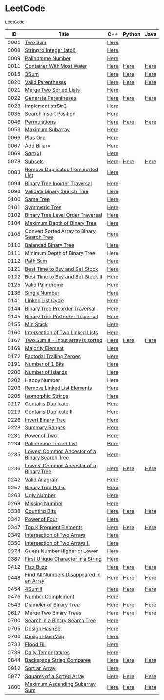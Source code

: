 # LeetCode

LeetCode

| ID   | Title                                                                                                                           | C++                                                                   | Python                                                            | Java                                                              |
| ---- | ------------------------------------------------------------------------------------------------------------------------------- | --------------------------------------------------------------------- | ----------------------------------------------------------------- | ----------------------------------------------------------------- |
| 0001 | [Two Sum](https://leetcode.com/problems/two-sum/)                                                                               | [Here](./C++/0001-two-sum.cpp)                                        |                                                                   |                                                                   |
| 0008 | [String to Integer (atoi)](https://leetcode.com/problems/string-to-integer-atoi/)                                               | [Here](./C++/0008-string-to-integer-atoi.cpp)                         |                                                                   |                                                                   |
| 0009 | [Palindrome Number](https://leetcode.com/problems/palindrome-number/)                                                           | [Here](./C++/0009-palindrome-number.cpp)                              |                                                                   |                                                                   |
| 0011 | [Container With Most Water](https://leetcode.com/problems/container-with-most-water/)                                           | [Here](./C++/0011-container-with-most-water.cpp)                      | [Here](./Python/0011-container-with-most-water.py)                | [Here](./Java/0011-container-with-most-water.java)                |
| 0015 | [3Sum](https://leetcode.com/problems/3sum/)                                                                                     | [Here](./C++/0015-3sum.cpp)                                           | [Here](./Python/0015-3sum.py)                                     | [Here](./Java/0015-3sum.java)                                     |
| 0020 | [Valid Parentheses](https://leetcode.com/problems/valid-parentheses/)                                                           | [Here](./C++/0020-valid-parentheses.cpp)                              | [Here](./Python/0020-valid-parentheses.py)                        | [Here](./Java/0020-valid-parentheses.java)                        |
| 0021 | [Merge Two Sorted Lists](https://leetcode.com/problems/merge-two-sorted-lists/)                                                 | [Here](./C++/0021-merge-two-sorted-lists.cpp)                         |                                                                   |                                                                   |
| 0022 | [Generate Parentheses](https://leetcode.com/problems/generate-parentheses/)                                                     | [Here](./C++/0022-generate-parentheses.cpp)                           | [Here](./Python/0022-generate-parentheses.py)                     | [Here](./Java/0022-generate-parentheses.java)                     |
| 0028 | [Implement strStr()](https://leetcode.com/problems/implement-strstr/)                                                           | [Here](./C++/0028-implement-strstr.cpp)                               |                                                                   |                                                                   |
| 0035 | [Search Insert Position](https://leetcode.com/problems/search-insert-position/)                                                 | [Here](./C++/0035-search-insert-position.cpp)                         |                                                                   |                                                                   |
| 0046 | [Permutations](https://leetcode.com/problems/permutations/)                                                                     | [Here](./C++/0046-permutations.cpp)                                   | [Here](./Python/0046-permutations.py)                             | [Here](./Java/0046-permutations.java)                             |
| 0053 | [Maximum Subarray](https://leetcode.com/problems/maximum-subarray/)                                                             | [Here](/C++/0053-maximum-subarray.cpp)                                |                                                                   |                                                                   |
| 0066 | [Plus One](https://leetcode.com/problems/plus-one/)                                                                             | [Here](./C++/0066-plus-one.cpp)                                       |                                                                   |                                                                   |
| 0067 | [Add Binary](https://leetcode.com/problems/add-binary/)                                                                         | [Here](./C++/0067-add-binary.cpp)                                     |                                                                   |                                                                   |
| 0069 | [Sqrt(x)](https://leetcode.com/problems/sqrtx/)                                                                                 | [Here](./C++/0069-sqrtx.cpp)                                          |                                                                   |                                                                   |
| 0078 | [Subsets](https://leetcode.com/problems/subsets/)                                                                               | [Here](./C++/0078-subsets.cpp)                                        | [Here](./Python/0078-subsets.py)                                  | [Here](./Java/0078-subsets.java)                                  |
| 0083 | [Remove Duplicates from Sorted List](https://leetcode.com/problems/remove-duplicates-from-sorted-list/)                         | [Here](./C++/0083-remove-duplicates-from-sorted-list.cpp)             |                                                                   |                                                                   |
| 0094 | [Binary Tree Inorder Traversal](https://leetcode.com/problems/binary-tree-inorder-traversal/)                                   | [Here](./C++/0094-binary-tree-inorder-traversal.cpp)                  |                                                                   |                                                                   |
| 0098 | [Validate Binary Search Tree](https://leetcode.com/problems/validate-binary-search-tree/)                                       | [Here](./C++/0098-validate-binary-search-tree.cpp)                    |                                                                   |                                                                   |
| 0100 | [Same Tree](https://leetcode.com/problems/same-tree/)                                                                           | [Here](./C++/0100-same-tree.cpp)                                      |                                                                   |                                                                   |
| 0101 | [Symmetric Tree](https://leetcode.com/problems/symmetric-tree/)                                                                 | [Here](./C++/0101-symmetric-tree.cpp)                                 |                                                                   |                                                                   |
| 0102 | [Binary Tree Level Order Traversal](https://leetcode.com/problems/binary-tree-level-order-traversal/)                           | [Here](./C++/0102-binary-tree-level-order-traversal.cpp)              |                                                                   |                                                                   |
| 0104 | [Maximum Depth of Binary Tree](https://leetcode.com/problems/maximum-depth-of-binary-tree/)                                     | [Here](./C++/0104-maximum-depth-of-binary-tree.cpp)                   |                                                                   |                                                                   |
| 0108 | [Convert Sorted Array to Binary Search Tree](https://leetcode.com/problems/convert-sorted-array-to-binary-search-tree/)         | [Here](./C++/0108-convert-sorted-array-to-binary-search-tree.cpp)     |                                                                   |                                                                   |
| 0110 | [Balanced Binary Tree](https://leetcode.com/problems/balanced-binary-tree/)                                                     | [Here](./C++/0110-balanced-binary-tree.cpp)                           |                                                                   |                                                                   |
| 0111 | [Minimum Depth of Binary Tree](https://leetcode.com/problems/minimum-depth-of-binary-tree/)                                     | [Here](./C++/0111-minimum-depth-of-binary-tree.cpp)                   |                                                                   |                                                                   |
| 0112 | [Path Sum](https://leetcode.com/problems/path-sum/)                                                                             | [Here](./C++/0112-path-sum.cpp)                                       |                                                                   |                                                                   |
| 0121 | [Best Time to Buy and Sell Stock](https://leetcode.com/problems/best-time-to-buy-and-sell-stock/)                               | [Here](./C++/0121-best-time-to-buy-and-sell-stock.cpp)                |                                                                   |                                                                   |
| 0122 | [Best Time to Buy and Sell Stock II](https://leetcode.com/problems/best-time-to-buy-and-sell-stock-ii/)                         | [Here](./C++/0122-best-time-to-buy-and-sell-stock-ii.cpp)             |                                                                   |                                                                   |
| 0125 | [Valid Palindrome](https://leetcode.com/problems/valid-palindrome/)                                                             | [Here](./C++/0125-valid-palindrome.cpp)                               |                                                                   |                                                                   |
| 0136 | [Single Number](https://leetcode.com/problems/single-number/)                                                                   | [Here](./C++/0136-single-number.cpp)                                  |                                                                   |                                                                   |
| 0141 | [Linked List Cycle](https://leetcode.com/problems/linked-list-cycle/)                                                           | [Here](./C++/0141-linked-list-cycle.cpp)                              |                                                                   |                                                                   |
| 0144 | [Binary Tree Preorder Traversal](https://leetcode.com/problems/binary-tree-preorder-traversal/)                                 | [Here](./C++/0144-binary-tree-preorder-traversal.cpp)                 |                                                                   |                                                                   |
| 0145 | [Binary Tree Postorder Traversal](https://leetcode.com/problems/binary-tree-postorder-traversal/)                               | [Here](./C++/0145-binary-tree-postorder-traversal.cpp)                |                                                                   |                                                                   |
| 0155 | [Min Stack](https://leetcode.com/problems/min-stack/)                                                                           | [Here](./C++/0155-min-stack.cpp)                                      |                                                                   |                                                                   |
| 0160 | [Intersection of Two Linked Lists](https://leetcode.com/problems/intersection-of-two-linked-lists/)                             | [Here](./C++/0160-intersection-of-two-linked-lists.cpp)               |                                                                   |                                                                   |
| 0167 | [Two Sum II - Input array is sorted](https://leetcode.com/problems/two-sum-ii-input-array-is-sorted/)                           | [Here](./C++/0167-two-sum-ii-input-array-is-sorted.cpp)               | [Here](./Python/0167-two-sum-ii-input-array-is-sorted.py)         | [Here](./Java/0167-two-sum-ii-input-array-is-sorted.java)         |
| 0169 | [Majority Element](https://leetcode.com/problems/majority-element/)                                                             | [Here](./C++/0169-majority-element.cpp)                               |                                                                   |                                                                   |
| 0172 | [Factorial Trailing Zeroes](https://leetcode.com/problems/factorial-trailing-zeroes/)                                           | [Here](./C++/0172-factorial-trailing-zeroes.cpp)                      |                                                                   |                                                                   |
| 0191 | [Number of 1 Bits](https://leetcode.com/problems/number-of-1-bits/)                                                             | [Here](./C++/0191-number-of-1-bits.cpp)                               |                                                                   |                                                                   |
| 0200 | [Number of Islands](https://leetcode.com/problems/number-of-islands/)                                                           | [Here](./C++/0200-number-of-islands.cpp)                              |                                                                   |                                                                   |
| 0202 | [Happy Number](https://leetcode.com/problems/happy-number/)                                                                     | [Here](./C++/0202-happy-number.cpp)                                   |                                                                   |                                                                   |
| 0203 | [Remove Linked List Elements](https://leetcode.com/problems/remove-linked-list-elements/)                                       | [Here](./C++/0203-remove-linked-list-elements.cpp)                    |                                                                   |                                                                   |
| 0205 | [Isomorphic Strings](https://leetcode.com/problems/isomorphic-strings/)                                                         | [Here](./C++/0205-isomorphic-strings.cpp)                             |                                                                   |                                                                   |
| 0217 | [Contains Duplicate](https://leetcode.com/problems/contains-duplicate/)                                                         | [Here](./C++/0217-contains-duplicate.cpp)                             |                                                                   |                                                                   |
| 0219 | [Contains Duplicate II](https://leetcode.com/problems/contains-duplicate-ii/)                                                   | [Here](./C++/0219-contains-duplicate-ii.cpp)                          |                                                                   |                                                                   |
| 0226 | [Invert Binary Tree](https://leetcode.com/problems/invert-binary-tree/)                                                         | [Here](./C++/0226-invert-binary-tree.cpp)                             |                                                                   |                                                                   |
| 0228 | [Summary Ranges](https://leetcode.com/problems/summary-ranges/)                                                                 | [Here](./C++/0228-summary-ranges.cpp)                                 |                                                                   |                                                                   |
| 0231 | [Power of Two](https://leetcode.com/problems/power-of-two/)                                                                     | [Here](./C++/0231-power-of-two.cpp)                                   |                                                                   |                                                                   |
| 0234 | [Palindrome Linked List](https://leetcode.com/problems/palindrome-linked-list/)                                                 | [Here](./C++/0234-palindrome-linked-list.cpp)                         |                                                                   |                                                                   |
| 0235 | [Lowest Common Ancestor of a Binary Search Tree](https://leetcode.com/problems/lowest-common-ancestor-of-a-binary-search-tree/) | [Here](./C++/0235-lowest-common-ancestor-of-a-binary-search-tree.cpp) |                                                                   |                                                                   |
| 0236 | [Lowest Common Ancestor of a Binary Tree](https://leetcode.com/problems/lowest-common-ancestor-of-a-binary-tree/)               | [Here](./C++/)                                                        | [Here](./Python/0236-lowest-common-ancestor-of-a-binary-tree.py)  | [Here](./Java/0236-lowest-common-ancestor-of-a-binary-tree.java)  |
| 0242 | [Valid Anagram](https://leetcode.com/problems/valid-anagram/)                                                                   | [Here](./C++/0242-valid-anagram.cpp)                                  |                                                                   |                                                                   |
| 0257 | [Binary Tree Paths](https://leetcode.com/problems/binary-tree-paths/)                                                           | [Here](./C++/0257-binary-tree-paths.cpp)                              |                                                                   |                                                                   |
| 0263 | [Ugly Number](https://leetcode.com/problems/ugly-number/)                                                                       | [Here](./C++/0263-ugly-number.cpp)                                    |                                                                   |                                                                   |
| 0268 | [Missing Number](https://leetcode.com/problems/missing-number/)                                                                 | [Here](./C++/0268-missing-number.cpp)                                 |                                                                   |                                                                   |
| 0338 | [Counting Bits](https://leetcode.com/problems/counting-bits/)                                                                   | [Here](./C++/0338-counting-bits.cpp)                                  | [Here](./Python/0338-counting-bits.py)                            | [Here](./Java/0338-counting-bits.java)                            |
| 0342 | [Power of Four](https://leetcode.com/problems/power-of-four/)                                                                   | [Here](./C++/0342-power-of-four.cpp)                                  |                                                                   |                                                                   |
| 0347 | [Top K Frequent Elements](https://leetcode.com/problems/top-k-frequent-elements/)                                               | [Here](./C++/0347-top-k-frequent-elements.cpp)                        | [Here](./Python/0347-top-k-frequent-elements.py)                  | [Here](./Java/0347-top-k-frequent-elements.java)                  |
| 0349 | [Intersection of Two Arrays](https://leetcode.com/problems/intersection-of-two-arrays/)                                         | [Here](./C++/0349-intersection-of-two-arrays.cpp)                     |                                                                   |                                                                   |
| 0350 | [Intersection of Two Arrays II](https://leetcode.com/problems/intersection-of-two-arrays-ii/)                                   | [Here](./C++/0350-intersection-of-two-arrays-ii.cpp)                  |                                                                   |                                                                   |
| 0374 | [Guess Number Higher or Lower](https://leetcode.com/problems/guess-number-higher-or-lower/)                                     | [Here](./C++/0374-guess-number-higher-or-lower.cpp)                   |                                                                   |                                                                   |
| 0387 | [First Unique Character in a String](https://leetcode.com/problems/first-unique-character-in-a-string/)                         | [Here](./C++/0387-first-unique-character-in-a-string.cpp)             |                                                                   |                                                                   |
| 0412 | [Fizz Buzz](https://leetcode.com/problems/fizz-buzz/)                                                                           | [Here](./C++/0412-fizz-buzz.cpp)                                      | [Here](./Python/0412-fizz-buzz.py)                                | [Here](./Java/0412-fizz-buzz.java)                                |
| 0448 | [Find All Numbers Disappeared in an Array](https://leetcode.com/problems/find-all-numbers-disappeared-in-an-array/)             | [Here](./C++/0448-find-all-numbers-disappeared-in-an-array.cpp)       | [Here](./Python/0448-find-all-numbers-disappeared-in-an-array.py) | [Here](./Java/0448-find-all-numbers-disappeared-in-an-array.java) |
| 0454 | [4Sum II](https://leetcode.com/problems/4sum-ii/)                                                                               | [Here](./C++/0454-4sum-ii.cpp)                                        | [Here](./Python/0454-4sum-ii.py)                                  | [Here](./Java/0454-4sum-ii.java)                                  |
| 0476 | [Number Complement](https://leetcode.com/problems/number-complement/)                                                           | [Here](./C++/0476-number-complement.cpp)                              |                                                                   |                                                                   |
| 0543 | [Diameter of Binary Tree](https://leetcode.com/problems/diameter-of-binary-tree/)                                               | [Here](./C++/0543-diameter-of-binary-tree.cpp)                        | [Here](./Python/0543-diameter-of-binary-tree.py)                  | [Here](./Java/0543-diameter-of-binary-tree.java)                  |
| 0617 | [Merge Two Binary Trees](https://leetcode.com/problems/merge-two-binary-trees/)                                                 | [Here](./C++/0617-merge-two-binary-trees.cpp)                         | [Here](./Python/0617-merge-two-binary-trees.py)                   | [Here](./Java/0617-merge-two-binary-trees.java)                   |
| 0700 | [Search in a Binary Search Tree](https://leetcode.com/problems/search-in-a-binary-search-tree/)                                 | [Here](./C++/0700-search-in-a-binary-search-tree.cpp)                 |                                                                   |                                                                   |
| 0705 | [Design HashSet](https://leetcode.com/problems/design-hashset/)                                                                 | [Here](./C++/0705-design-hashset.cpp)                                 |                                                                   |                                                                   |
| 0706 | [Design HashMap](https://leetcode.com/problems/design-hashmap/)                                                                 | [Here](./C++/0706-design-hashmap.cpp)                                 |                                                                   |                                                                   |
| 0733 | [Flood Fill](https://leetcode.com/problems/flood-fill/)                                                                         | [Here](./C++/0733-flood-fill.cpp)                                     |                                                                   |                                                                   |
| 0739 | [Daily Temperatures](https://leetcode.com/problems/daily-temperatures/)                                                         | [Here](./C++/0739-daily-temperatures.cpp)                             |                                                                   |                                                                   |
| 0844 | [Backspace String Comparee](https://leetcode.com/problems/backspace-string-compare/)                                            | [Here](./C++/0844-backspace-string-compare.cpp)                       | [Here](./Python/0844-backspace-string-compare.py)                 | [Here](./Java/0844-backspace-string-compare.java)                 |
| 0912 | [Sort an Array](https://leetcode.com/problems/sort-an-array/)                                                                   | [Here](./C++/0912-sort-an-array.cpp)                                  |                                                                   |                                                                   |
| 0977 | [Squares of a Sorted Array](https://leetcode.com/problems/squares-of-a-sorted-array/)                                           | [Here](./C++/0977-squares-of-a-sorted-array.cpp)                      | [Here](./Python/0977-squares-of-a-sorted-array.py)                | [Here](./Java/0977-squares-of-a-sorted-array.java)                |
| 1800 | [Maximum Ascending Subarray Sum](https://leetcode.com/problems/maximum-ascending-subarray-sum/)                                 | [Here](./C++/1800-maximum-ascending-subarray-sum.cpp)                 | [Here](./Python/1800-maximum-ascending-subarray-sum.py)           | [Here](./Java/1800-maximum-ascending-subarray-sum.java)           |

